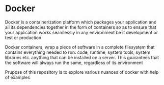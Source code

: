 # Docker 

Docker is a containerization platform which packages your application and all its dependencies together in the form of containers so as to ensure that your application works seamlessly in any environment be it development or test or production

Docker containers, wrap a piece of software in a complete filesystem that contains everything needed to run: code, runtime, system tools, system libraries etc. anything that can be installed on a server. This guarantees that the software will always run the same, regardless of its environment

Prupose of this repository is to explore various nuances of docker with help of examples
